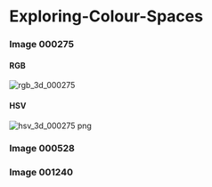 # Exploring-Colour-Spaces

### Image 000275

#### RGB

![rgb_3d_000275](https://user-images.githubusercontent.com/34116562/53856376-b7861300-3ff7-11e9-8c75-e466f117ae54.png)

#### HSV

![hsv_3d_000275 png](https://user-images.githubusercontent.com/34116562/53856377-b94fd680-3ff7-11e9-8842-6923c86363ee.png)

### Image 000528

### Image 001240

